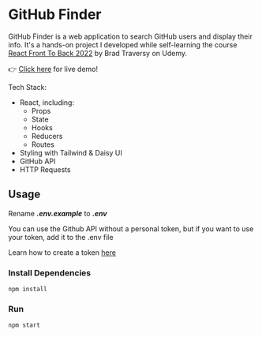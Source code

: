 # GitHub Finder

GitHub Finder is a web application to search GitHub users and display their info.
It's a hands-on project I developed while self-learning the course [React Front To Back 2022](https://www.udemy.com/course/react-front-to-back-2022/) by Brad Traversy on Udemy.

👉 [Click here]() for live demo!

Tech Stack:
- React, 
  including:
  - Props
  - State
  - Hooks
  - Reducers
  - Routes
- Styling with Tailwind & Daisy UI
- GitHub API
- HTTP Requests

## Usage

Rename **_.env.example_** to **_.env_**

You can use the Github API without a personal token, but if you want to use your token, add it to the .env file

Learn how to create a token [here](https://docs.github.com/en/authentication/keeping-your-account-and-data-secure/creating-a-personal-access-token)

### Install Dependencies

```
npm install
```

### Run

```
npm start
```
